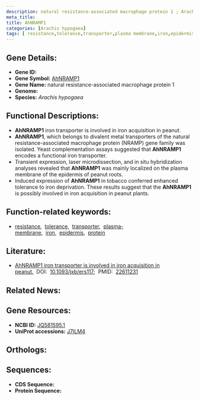 ```yaml
---
description: natural resistance-associated macrophage protein 1 ; Arachis hypogaea
meta_title:
title: AhNRAMP1
categories: [Arachis hypogaea]
tags: [ resistance,tolerance,transporter,plasma membrane,iron,epidermis,protein ]
---
```


## Gene Details:
- **Gene ID:** []()
- **Gene Symbol:** <u>AhNRAMP1</u>
- **Gene Name:** natural resistance-associated macrophage protein 1
- **Genome:** []()
- **Species:** *Arachis hypogaea*

## Functional Descriptions:
   - **AhNRAMP1** iron transporter is involved in iron acquisition in peanut.
   - **AhNRAMP1**, which belongs to divalent metal transporters of the natural resistance-associated macrophage protein (NRAMP) gene family was isolated. Yeast complementation assays suggested that **AhNRAMP1** encodes a functional iron transporter.
   - Transient expression, laser microdissection, and in situ hybridization analyses revealed that **AhNRAMP1** was mainly localized on the plasma membrane of the epidermis of peanut roots.
   - Induced expression of **AhNRAMP1** in tobacco conferred enhanced tolerance to iron deprivation. These results suggest that the **AhNRAMP1** is possibly involved in iron acquisition in peanut plants.

## Function-related keywords:
   - [resistance](/tags/resistance/),&nbsp;&nbsp;[tolerance](/tags/tolerance/),&nbsp;&nbsp;[transporter](/tags/transporter/),&nbsp;&nbsp;[plasma-membrane](/tags/plasma-membrane/),&nbsp;&nbsp;[iron](/tags/iron/),&nbsp;&nbsp;[epidermis](/tags/epidermis/),&nbsp;&nbsp;[protein](/tags/protein/)

## Literature:
   - [AhNRAMP1 iron transporter is involved in iron acquisition in peanut.](https://doi.org/10.1093/jxb/ers117)&nbsp;&nbsp;DOI:&nbsp;&nbsp;[10.1093/jxb/ers117](https://doi.org/10.1093/jxb/ers117);&nbsp;&nbsp;PMID:&nbsp;&nbsp;[22611231](https://pubmed.ncbi.nlm.nih.gov/22611231/)

## Related News:

## Gene Resources:
- **NCBI ID:**  [JQ581595.1](https://www.ncbi.nlm.nih.gov/gene/?term=JQ581595.1)
- **UniProt accessions:**  [J7ILM4](https://www.uniprot.org/uniprotkb/J7ILM4/entry)

## Orthologs:

## Sequences:
- **CDS Sequence:**
- **Protein Sequence:**
